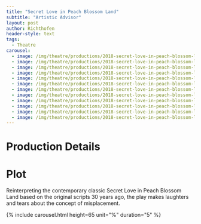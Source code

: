 ```yaml
---
title: "Secret Love in Peach Blossom Land"
subtitle: "Artistic Advisor"
layout: post
author: Richthofen
header-style: text
tags:
  - Theatre
carousel:
  - image: /img/theatre/productions/2018-secret-love-in-peach-blossom-land/1.jpg
  - image: /img/theatre/productions/2018-secret-love-in-peach-blossom-land/2.jpg
  - image: /img/theatre/productions/2018-secret-love-in-peach-blossom-land/3.jpg
  - image: /img/theatre/productions/2018-secret-love-in-peach-blossom-land/4.jpg
  - image: /img/theatre/productions/2018-secret-love-in-peach-blossom-land/5.jpg
  - image: /img/theatre/productions/2018-secret-love-in-peach-blossom-land/6.jpg
  - image: /img/theatre/productions/2018-secret-love-in-peach-blossom-land/7.jpg
  - image: /img/theatre/productions/2018-secret-love-in-peach-blossom-land/8.jpg
  - image: /img/theatre/productions/2018-secret-love-in-peach-blossom-land/9.jpg
  - image: /img/theatre/productions/2018-secret-love-in-peach-blossom-land/10.jpg
  - image: /img/theatre/productions/2018-secret-love-in-peach-blossom-land/11.jpg
  - image: /img/theatre/productions/2018-secret-love-in-peach-blossom-land/12.jpg
---
```


# Production Details


# Plot
Reinterpreting the contemporary classic Secret Love in Peach Blossom Land based on the original scripts 30 years ago, the play makes laughters and tears about the concept of misplacement. 

{% include carousel.html height=65 unit="%" duration="5" %}